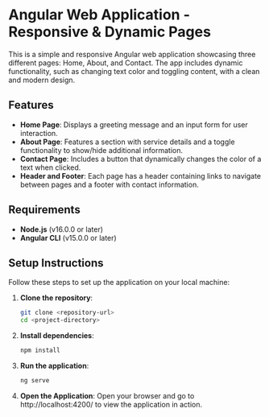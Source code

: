 # Angular Web Application - Responsive & Dynamic Pages

This is a simple and responsive Angular web application showcasing three different pages: Home, About, and Contact. The app includes dynamic functionality, such as changing text color and toggling content, with a clean and modern design.

## Features

- **Home Page**: Displays a greeting message and an input form for user interaction.
- **About Page**: Features a section with service details and a toggle functionality to show/hide additional information.
- **Contact Page**: Includes a button that dynamically changes the color of a text when clicked.
- **Header and Footer**: Each page has a header containing links to navigate between pages and a footer with contact information.

## Requirements

- **Node.js** (v16.0.0 or later)
- **Angular CLI** (v15.0.0 or later)

## Setup Instructions

Follow these steps to set up the application on your local machine:

1. **Clone the repository**:
   ```bash
   git clone <repository-url>
   cd <project-directory>

2. **Install dependencies**:
    ```bash
    npm install

3. **Run the application**:
    ```bash
    ng serve

4. **Open the Application**:
    Open your browser and go to http://localhost:4200/ to view the application in action.